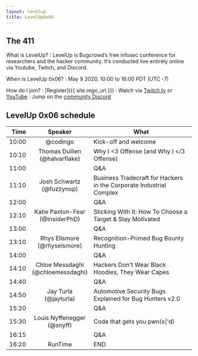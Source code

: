 ```yaml
---
layout: levelup
title: LevelUp0x06
---
```


## The 411

What is LevelUp?
: LevelUp is Bugcrowd’s free infosec conference for researchers and the hacker community. It’s conducted live entirely online via Youtube, Twitch, and Discord.

When is LevelUp 0x06?
: May 9 2020, 10:00 to 16:00 PDT (UTC -7)

How do I join?
: [Register]({{ site.rego_url }})
: Watch via [Twitch.tv](https://twitch.tv/BugcrowdOfficial) or [YouTube](https://youtube.com/bugcrowd)
: Jump on the [community Discord](https://discordapp.com/invite/KCsBBmG)


## LevelUp 0x06 schedule

| Time  |      Speaker                           | What                                     |
|------:|:--------------------------------------:|------------------------------------------|
| 10:00 | @codingo                               | Kick-off and welcome                     |
| 10:10 | Thomas Dullien<br/> (@halvarflake)     | Why I <3 Offense (and Why I </3 Offense) |
| 11:00 |                                        | Q&A                                      |
| 11:10 | Josh Schwartz<br/> (@fuzzynop)         | Business Tradecraft for Hackers in the Corporate Industrial Complex |
| 12:00 |                                        | Q&A                                      |
| 12:10 | Katie Paxton-Fear<br/> (@InsiderPhD)   | Sticking With It: How To Choose a Target & Stay Motivated |
| 13:00 |                                        | Q&A                                      |
| 13:10 | Rhys Ellsmore<br/> (@rhyselsmore)      | Recognition-Primed Bug Bounty Hunting    |
| 14:00 |                                        | Q&A                                      |
| 14:10 | Chloe Messdaghi<br/> (@chloemessdaghi) | Hackers Don't Wear Black Hoodies, They Wear Capes   |
| 14:40 |                                        | Q&A                                      |
| 14:50 | Jay Turla<br/> (@jayturla)             | Automotive Security Bugs Explained for Bug Hunters v2.0   |
| 15:20 |                                        | Q&A                                      |
| 15:30 | Louis Nyffenegger<br/> (@snyff)        | Code that gets you pwn(s\|'d)            |
| 16:15 |                                        | Q&A                                      |
| 16:20 | RunTime                                | END                                      |

